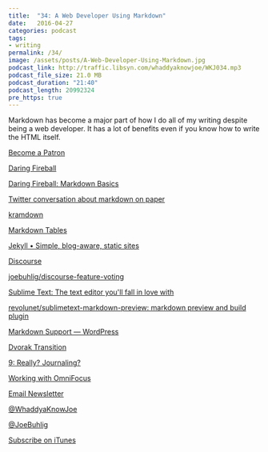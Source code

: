 ```yaml
---
title:  "34: A Web Developer Using Markdown"
date:   2016-04-27
categories: podcast
tags:
- writing
permalink: /34/
image: /assets/posts/A-Web-Developer-Using-Markdown.jpg
podcast_link: http://traffic.libsyn.com/whaddyaknowjoe/WKJ034.mp3
podcast_file_size: 21.0 MB
podcast_duration: "21:40"
podcast_length: 20992324
pre_https: true
---
```

Markdown has become a major part of how I do all of my writing despite being a web developer. It has a lot of benefits even if you know how to write the HTML itself.
<!--more-->

[Become a Patron](http://joebuhlig.com/patron/)

[Daring Fireball](http://daringfireball.net/)

[Daring Fireball: Markdown Basics](http://daringfireball.net/projects/markdown/basics)

[Twitter conversation about markdown on paper](https://twitter.com/JoeBuhlig/status/718819253277753344)

[kramdown](http://kramdown.gettalong.org/)

[Markdown Tables](http://fletcher.github.io/MultiMarkdown-4/tables.html)

[Jekyll • Simple, blog-aware, static sites](http://jekyllrb.com/)

[Discourse](http://www.discourse.org/)

[joebuhlig/discourse-feature-voting](https://github.com/joebuhlig/discourse-feature-voting)

[Sublime Text: The text editor you'll fall in love with](http://www.sublimetext.com/)

[revolunet/sublimetext-markdown-preview: markdown preview and build plugin](https://github.com/revolunet/sublimetext-markdown-preview)

[Markdown Support — WordPress](https://en.support.wordpress.com/markdown/)

[Dvorak Transition](http://joebuhlig.com/dvorak-transition/)

[9: Really? Journaling?](http://joebuhlig.com/9/)

[Working with OmniFocus](https://tools.joebuhlig.com/working-with-omnifocus/)

[Email Newsletter](http://joebuhlig.com/newsletter)

[@WhaddyaKnowJoe](https://twitter.com/whaddyaknowjoe)

[@JoeBuhlig](https://twitter.com/JoeBuhlig)

[Subscribe on iTunes](https://itunes.apple.com/us/podcast/whaddya-know-joe/id1035426948)